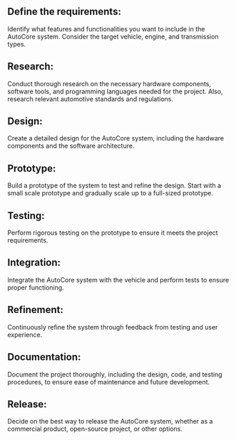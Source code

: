 ## Define the requirements: 
Identify what features and functionalities you want to include in the AutoCore system. Consider the target vehicle, engine, and transmission types.

## Research: 
Conduct thorough research on the necessary hardware components, software tools, and programming languages needed for the project. Also, research relevant automotive standards and regulations.

## Design: 
Create a detailed design for the AutoCore system, including the hardware components and the software architecture.

## Prototype: 
Build a prototype of the system to test and refine the design. Start with a small scale prototype and gradually scale up to a full-sized prototype.

## Testing: 
Perform rigorous testing on the prototype to ensure it meets the project requirements.

## Integration: 
Integrate the AutoCore system with the vehicle and perform tests to ensure proper functioning.

## Refinement: 
Continuously refine the system through feedback from testing and user experience.

## Documentation: 
Document the project thoroughly, including the design, code, and testing procedures, to ensure ease of maintenance and future development.

## Release: 
Decide on the best way to release the AutoCore system, whether as a commercial product, open-source project, or other options.
